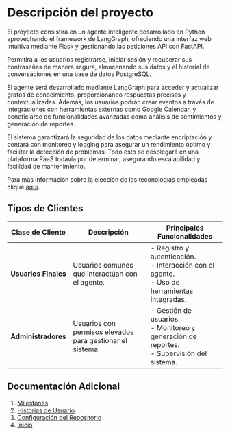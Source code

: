# Descripción del proyecto
El proyecto consistirá en un agente inteligente desarrollado en Python aprovechando el framework de LangGraph, ofreciendo una interfaz web intuitiva mediante Flask y gestionando las peticiones API con FastAPI.

Permitirá a los usuarios registrarse, iniciar sesión y recuperar sus contraseñas de manera segura, almacenando sus datos y el historial de conversaciones en una base de datos PostgreSQL.

El agente será desarrollado mediante LangGraph para acceder y actualizar grafos de conocimiento, proporcionando respuestas precisas y contextualizadas. Además, los usuarios podrán crear eventos a través de integraciones con herramientas externas como Google Calendar, y beneficiarse de funcionalidades avanzadas como análisis de sentimientos y generación de reportes.

El sistema garantizará la seguridad de los datos mediante encriptación y contará con monitoreo y logging para asegurar un rendimiento óptimo y facilitar la detección de problemas. Todo esto se desplegará en una plataforma PaaS todavía por determinar, asegurando escalabilidad y facilidad de mantenimiento.

Para más información sobre la elección de las teconologías empleadas clique [aquí](./hito1/tecnologies.md).


## **Tipos de Clientes**
| **Clase de Cliente** | **Descripción** | **Principales Funcionalidades** |
|----------------------|-----------------------------------------------------|--------------------------------------------------------------------------------------------------------------------------|
| **Usuarios Finales** | Usuarios comunes que interactúan con el agente. | - Registro y autenticación.<br>- Interacción con el agente.<br>- Uso de herramientas integradas.|
| **Administradores**  | Usuarios con permisos elevados para gestionar el sistema. | - Gestión de usuarios.<br>- Monitoreo y generación de reportes.<br>- Supervisión del sistema.|


## Documentación Adicional
1. [Milestones](./hito1/milestones.md)
2. [Historias de Usuario](./hito1/hu.md)
3. [Configuración del Repositorio](./hito1/config_repo.md)
4. [Inicio](../README.md)
